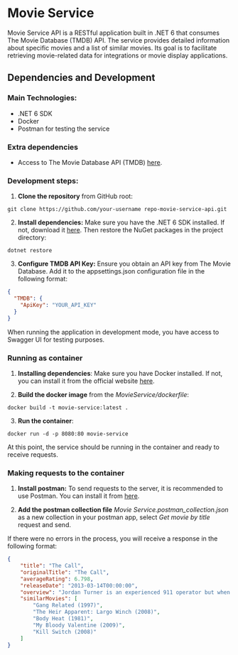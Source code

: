 # Movie Service
Movie Service API is a RESTful application built in .NET 6 that consumes The Movie Database (TMDB) API. The service provides detailed information about specific movies and a list of similar movies. Its goal is to facilitate retrieving movie-related data for integrations or movie display applications.
## Dependencies and Development
### Main Technologies:
* .NET 6 SDK
* Docker
* Postman for testing the service 
### Extra dependencies 
* Access to The Movie Database API (TMDB) [here](https://developers.themoviedb.org/3/getting-started/introduction).
### Development steps:
1. **Clone the repository** from GitHub root:

`` git clone https://github.com/your-username repo-movie-service-api.git 
``

2. **Install dependencies:** Make sure you have the .NET 6 SDK installed. If not, download it [here](https://dotnet.microsoft.com/es-es/download/dotnet/6.0). Then restore the NuGet packages in the project directory: 
   
``dotnet restore ``

3. **Configure TMDB API Key:** Ensure you obtain an API key from The Movie Database. Add it to the appsettings.json configuration file in the following format:

```json
{
  "TMDB": {
    "ApiKey": "YOUR_API_KEY"
  }
}
```

When running the application in development mode, you have access to Swagger UI for testing purposes.

### Running as container
1. **Installing dependencies**: Make sure you have Docker installed. If not, you can install it from the official website [here](https://www.docker.com/). 

2. **Build the docker image** from the _MovieService/dockerfile_:
   
``docker build -t movie-service:latest . ``

3. **Run the container**:

`` docker run -d -p 8080:80 movie-service ``

At this point, the service should be running in the container and ready to receive requests.

### Making requests to the container
1. **Install postman:** To send requests to the server, it is recommended to use Postman. You can install it from [here](https://www.postman.com/downloads/).

2. **Add the postman collection file** _Movie Service.postman_collection.json_ as a new collection in your postman app, select _Get movie by title_ request and send. 


If there were no errors in the process, you will receive a response in the following format:

```json
{
    "title": "The Call",
    "originalTitle": "The Call",
    "averageRating": 6.798,
    "releaseDate": "2013-03-14T00:00:00",
    "overview": "Jordan Turner is an experienced 911 operator but when she makes an error in judgment and a call ends badly, Jordan is rattled and unsure if she can continue. But when teenager Casey Welson is abducted in the back of a man's car and calls 911, Jordan is the one called upon to use all of her experience, insights and quick thinking to help Casey escape, and not just to save her, but to make sure the man is brought to justice.",
    "similarMovies": [
        "Gang Related (1997)",
        "The Heir Apparent: Largo Winch (2008)",
        "Body Heat (1981)",
        "My Bloody Valentine (2009)",
        "Kill Switch (2008)"
    ]
}
```



